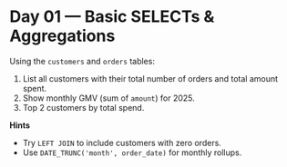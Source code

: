 # Day 01 — Basic SELECTs & Aggregations

Using the `customers` and `orders` tables:
1) List all customers with their total number of orders and total amount spent.
2) Show monthly GMV (sum of `amount`) for 2025.
3) Top 2 customers by total spend.

**Hints**
- Try `LEFT JOIN` to include customers with zero orders.
- Use `DATE_TRUNC('month', order_date)` for monthly rollups.

